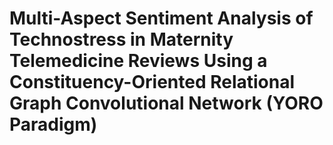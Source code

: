 # Multi-Aspect Sentiment Analysis of Technostress in Maternity Telemedicine Reviews Using a Constituency-Oriented Relational Graph Convolutional Network (YORO Paradigm)